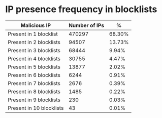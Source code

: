 # IP presence frequency in blocklists
| Malicious IP | Number of IPs | % |
|----|----|----|
| Present in 1 blocklist | 470297 | 68.30% |
| Present in 2 blocklists | 94507 | 13.73% |
| Present in 3 blocklists | 68444 | 9.94% |
| Present in 4 blocklists | 30755 | 4.47% |
| Present in 5 blocklists | 13877 | 2.02% |
| Present in 6 blocklists | 6244 | 0.91% |
| Present in 7 blocklists | 2676 | 0.39% |
| Present in 8 blocklists | 1485 | 0.22% |
| Present in 9 blocklists | 230 | 0.03% |
| Present in 10 blocklists | 43 | 0.01% |
